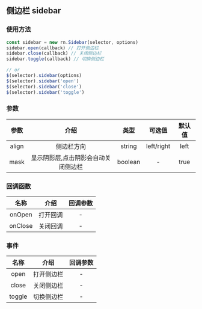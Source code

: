 侧边栏 sidebar
--------------------
### 使用方法

````javascript
const sidebar = new rn.Sidebar(selector, options)
sidebar.open(callback) // 打开侧边栏
sidebar.close(callback) // 关闭侧边栏
sidebar.toggle(callback) // 切换侧边栏

// or
$(selector).sidebar(options)
$(selector).sidebar('open')
$(selector).sidebar('close')
$(selector).sidebar('toggle')

````

### 参数

| 参数      |    介绍 | 类型  | 可选值 | 默认值 |
| :--: | :--:| :--:|:--:   | :--: |
| align  | 侧边栏方向 |  string | left/right | left |
| mask  | 显示阴影层,点击阴影会自动关闭侧边栏 |  boolean   | - | true |

### 回调函数

| 名称      |    介绍 |   回调参数 |
| :--: | :--:|  :--: |
| onOpen  | 打开回调 |  -  |
| onClose  | 关闭回调 |  -  |

### 事件
| 名称      |    介绍 |   回调参数 |
| :--: | :--:|  :--: |
| open  | 打开侧边栏 |  -  |
| close  | 关闭侧边栏 |  -  |
| toggle  | 切换侧边栏 |  -  |

